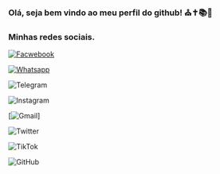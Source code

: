 ### Olá, seja bem vindo ao meu perfil do github! ⛪✝️📚📖

### Minhas redes sociais.

[![Facwebook](https://img.shields.io/badge/Facebook-1877F2?style=for-the-badge&logo=facebook&logoColor=white)](https://www.facebook.com/profile.php?id=100006433162741)

[![Whatsapp](https://img.shields.io/badge/WhatsApp-25D366?style=for-the-badge&logo=whatsapp&logoColor=white)](https://api.whatsapp.com/send?phone=SeuNúmero&text=SuaMensagem)

![Telegram](https://img.shields.io/badge/Telegram-2CA5E0?style=for-the-badge&logo=telegram&logoColor=white)

![Instagram](https://img.shields.io/badge/Instagram-E4405F?style=for-the-badge&logo=instagram&logoColor=white)

[![Gmail](https://img.shields.io/badge/Gmail-D14836?style=for-the-badge&logo=gmail&logoColor=white)]

![Twitter](https://img.shields.io/badge/Twitter-1DA1F2?style=for-the-badge&logo=twitter&logoColor=white)

![TikTok](https://img.shields.io/badge/TikTok-000000?style=for-the-badge&logo=tiktok&logoColor=white)

![GitHub](https://img.shields.io/badge/GitHub-100000?style=for-the-badge&logo=github&logoColor=white)
